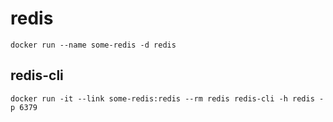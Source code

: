 # redis

```
docker run --name some-redis -d redis
```

## redis-cli
```
docker run -it --link some-redis:redis --rm redis redis-cli -h redis -p 6379
```